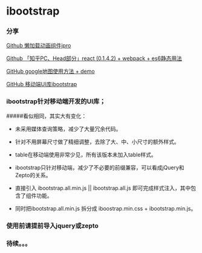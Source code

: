 # ibootstrap

### 分享
[Github 懒加载动画组件jpro](https://github.com/wuguzi/jpro)

[Github 「知乎PC、Head部分」react (0.1.4.2) + webpack + es6静态用法](https://github.com/wuguzi/reack-zhihu)

[GitHub google地图使用方法 + demo](https://github.com/wuguzi/googleMapApi)

[GitHub 移动端UI库ibootstrap](https://github.com/wuguzi/ibootstrap)


### ibootstrap针对移动端开发的UI库；

#####看似相同，其实大有变化：

* 未采用媒体查询策略，减少了大量冗余代码。

* 针对不用屏幕尺寸做了精细调整，去除了大、中、小尺寸的额外样式。

* table在移动端使用非常少见，所有该版本未加入table样式。

* ibootstrap只针对移动端，减少了不必要的前缀兼容，可以看成jQuery和Zepto的关系。

* 直接引入 ibootstrap.all.min.js || ibootstrap.all.js 即可完成样式注入，其中包含了组件功能。

* 同时把ibootstrap.all.min.js 拆分成 iboostrap.min.css + ibootstrap.min.js。


### 使用前请提前导入jquery或zepto
### 待续。。。
